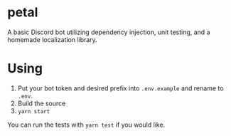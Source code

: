 # petal

A basic Discord bot utilizing dependency injection, unit testing, and a homemade localization library.

# Using

1. Put your bot token and desired prefix into `.env.example` and rename to `.env`.
2. Build the source
3. `yarn start`

You can run the tests with `yarn test` if you would like.
